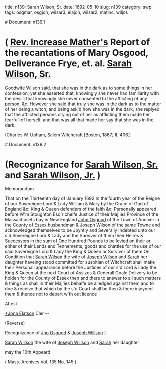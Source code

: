 title: n139: Sarah Wilson, Sr.
date: 1692-05-10
slug: n139
category: swp
tags: osgmar, osgjoh, wilsar3, elajoh, wilsar2, matinc, wiljos


<div markdown class="doc" id="n139.1"># Document: n139.1


# ( [Rev. Increase Mather's](/tag/matinc.html) Report of the recantations of Mary Osgood, Deliverance Frye, et. al. [Sarah Wilson, Sr.](/tag/wilsar2.html)

Goodwife [Wilson](/tag/wilsar2.html) said, that she was in the dark as to some things in her confession; yet she asserted that, knowingly she never had familiarity with the devill; that knowingly she never consented to the afflicting of any person, &c. However she said that truly she was in the dark as to the matter of her being a witch; and being ask'd how she was in the dark, she replyed that the afflicted persons crying out of her as afflicting them made her fearfull of herself, and that was all that made her say that she was in the dark.

(Charles W. Upham, Salem Witchcraft  [Boston, 1867] II, 406.)
</div><div markdown class="doc" id="n139.2"># Document: n139.2


# (Recognizance for [Sarah Wilson, Sr.](/tag/wilsar2.html) and [Sarah Wilson, Jr.](/tag/wilsar3.html) )

Memorandum 

That on the Thirteenth day of January 1692 In the fourth year of the Reigne of our Sovereigne Lord & Lady William & Mary by the Grace of God of England &c: King & Queen defenders of the faith &c: Personally appeared before W'm Stoughton Esq'r cheife Justice of their Maj'ies Province of the Massachusets bay in New England [John Osgood](/tag/osgjoh.html) of the Town of Andiver in the County of Essex husbandman & Joseph Wilson of the same Towne and acknowledged themselves to be Joyntly and Severally Indebted unto our s'd Sovereigne Lord & Lady and the Surviver of them their Heires & Successors in the sum of One Hundred Pounds to be levied on their or  either of their Lands and Tennements, goods and chattles for the use of our said Sovereigne Lord & Lady the King & Queen or Survivor of them On Condition that [Sarah Wilson](/tag/wilsar2.html) the wife of [Joseph Wilson](/tag/wiljos.html) and [Sarah](/tag/wilsar3.html) her daughter haveing stood committed for suspitian of Witchcraft shall make their Personall appearance before the Justices of our s'd Lord & Lady the King & Queen at the next Court of Assizes & Generall Goale Delivery to be holden for the County of Essex then and there to answer to all such matters & things as shall in their Maj'ies behalfe be alledged against them and to doe & receive that which by the s'd Court shall be then & there injoyned them & thence not to depart w'th out licence

Attest 

[*Jona Elatson](/tag/elajoh.html) Cler --

(Reverse) 

Recognizance of [Jno Osgood](/tag/osgjoh.html) & [Joseph Willson](/tag/wiljos.html) ]

[Sarah Willson](/tag/wilsar2.html) the wife of [Joseph Willson](/tag/wiljos.html) and [Sarah](/tag/wilsar3.html) her daughter

may the 10th Appeard

( Mass. Archives Vol. 135 No. 145 )
</div>